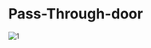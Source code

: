 # Pass-Through-door
![1](https://user-images.githubusercontent.com/38327075/199422552-e3e07b65-9583-4019-99eb-a183290c8c60.png)
